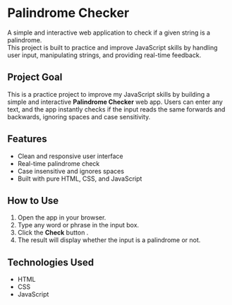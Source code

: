 # Palindrome Checker

A simple and interactive web application to check if a given string is a palindrome.  
This project is built to practice and improve JavaScript skills by handling user input, manipulating strings, and providing real-time feedback.

## Project Goal

This is a practice project to improve my JavaScript skills by building a simple and interactive **Palindrome Checker** web app. Users can enter any text, and the app instantly checks if the input reads the same forwards and backwards, ignoring spaces and case sensitivity.

## Features

- Clean and responsive user interface  
- Real-time palindrome check  
- Case insensitive and ignores spaces  
- Built with pure HTML, CSS, and JavaScript

## How to Use

1. Open the app in your browser.  
2. Type any word or phrase in the input box.  
3. Click the **Check** button .  
4. The result will display whether the input is a palindrome or not.

## Technologies Used

- HTML  
- CSS  
- JavaScript




